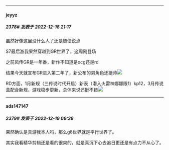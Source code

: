 

*****

####  jeyyz  
##### 2378#       发表于 2022-12-18 21:17

虽然好像这里没什么人了还是随便说点

S7最后游我果然穿越到GR世界了，这周刚登场

之前风传GR是一年番，新作不知道是ocg还是rd

结果今天就宣布GR进入第二年了，新公布的男角色还挺帅<img src="https://static.saraba1st.com/image/smiley/face2017/037.png" referrerpolicy="no-referrer">

RD方面，1月新规（三传说时代开启）新表（潜入火雷神娜娜限1）kp12，3月传说盒配合新规，游戏稳步更新，总体来说还挺不错<img src="https://static.saraba1st.com/image/smiley/face2017/037.png" referrerpolicy="no-referrer">



*****

####  ads147147  
##### 2379#       发表于 2022-12-19 09:28

果然确认是真游我本人吗，那么g8世界就是平行世界了。

其实我看精华剪辑还是看的很爽的，就是真沉下心去追日更还是有点力不从心了。

